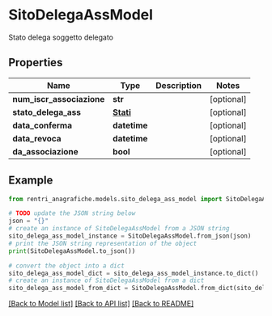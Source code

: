 # SitoDelegaAssModel

Stato delega soggetto delegato

## Properties

Name | Type | Description | Notes
------------ | ------------- | ------------- | -------------
**num_iscr_associazione** | **str** |  | [optional] 
**stato_delega_ass** | [**Stati**](Stati.md) |  | [optional] 
**data_conferma** | **datetime** |  | [optional] 
**data_revoca** | **datetime** |  | [optional] 
**da_associazione** | **bool** |  | [optional] 

## Example

```python
from rentri_anagrafiche.models.sito_delega_ass_model import SitoDelegaAssModel

# TODO update the JSON string below
json = "{}"
# create an instance of SitoDelegaAssModel from a JSON string
sito_delega_ass_model_instance = SitoDelegaAssModel.from_json(json)
# print the JSON string representation of the object
print(SitoDelegaAssModel.to_json())

# convert the object into a dict
sito_delega_ass_model_dict = sito_delega_ass_model_instance.to_dict()
# create an instance of SitoDelegaAssModel from a dict
sito_delega_ass_model_from_dict = SitoDelegaAssModel.from_dict(sito_delega_ass_model_dict)
```
[[Back to Model list]](../README.md#documentation-for-models) [[Back to API list]](../README.md#documentation-for-api-endpoints) [[Back to README]](../README.md)


